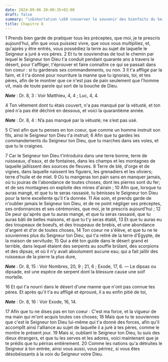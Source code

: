 ```yaml
---
date: 2024-09-06 20:00:35+02:00
draft: false
summary: "\nExhortation \xE0 conserver le souvenir des bienfaits du Seigneur.\n"
title: Chapitre 8
---
```





1 Prends bien garde de pratiquer tous les préceptes, que moi, je te prescris aujourd'hui, afin que vous puissiez vivre, que vous vous multipliiez, et, qu'après y être entrés, vous possédiez la terre au sujet de laquelle le Seigneur a juré à vos pères. 2 Et tu te souviendras de tout le chemin par lequel le Seigneur ton Dieu t'a conduit pendant quarante ans à travers le désert, pour t'affliger, t'éprouver et faire connaître ce qui se passait dans ton coeur : si tu garderais ses commandements, ou non. 3 Il t'a affligé par la faim, et il t'a donné pour nourriture la manne que tu ignorais, toi, et tes pères, afin de te montrer que ce n'est pas de pain seulement que l'homme vit, mais de toute parole qui sort de la bouche de Dieu.

***Note*** :  Dr. 8, 3 : Voir Matthieu, 4, 4 ; Luc, 4, 4.

4 Ton vêtement dont tu étais couvert, n'a pas manqué par la vétusté, et ton pied n'a pas été déchiré en dessous, et voici la quarantième année.

***Note*** :  Dr. 8, 4 : N’a pas manqué par la vétusté; ne s’est pas usé.

5 C'est afin que tu penses en ton coeur, que comme un homme instruit son fils, ainsi le Seigneur ton Dieu t'a instruit; 6 Afin que tu gardes les commandements du Seigneur ton Dieu, que tu marches dans ses voies, et que tu le craignes.


7 Car le Seigneur ton Dieu t'introduira dans une terre bonne, terre de ruisseaux, d'eaux, et de fontaines, dans les champs et les montagnes de laquelle jaillissent des sources de fleuves. 8 Terre de blé, d'orge et de vignes, dans laquelle naissent les figuiers, les grenadiers et les oliviers; terre d'huile et de miel. 9 Où tu mangeras ton pain sans en manquer jamais, où tu jouiras de l'abondance de toutes choses, dont les pierres sont du fer; et de ses montagnes on exploite des mines d'airain ; 10 Afin que, lorsque tu auras mangé, et que tu te seras rassasié, tu bénisses le Seigneur ton Dieu pour la terre excellente qu'il t'a donnée. 11 Aie soin, et prends garde de n'oublier jamais le Seigneur ton Dieu, et de ne point négliger ses préceptes, ses ordonnances et ses cérémonies, que moi, je te prescris aujourd'hui ; 12 De peur qu'après que tu auras mangé, et que tu seras rassasié, que tu auras bâti de belles maisons, et que tu t'y seras établi, 13 Et que tu auras eu des troupeaux de boeufs, et des troupeaux de brebis,
et une abondance d'argent et d'or de toutes choses, 14 Ton coeur ne s'élève, et que tu ne te souviennes plus du Seigneur ton Dieu, qui t'a retiré de la terre d'Egypte, de la maison de servitude; 15 Qui a été ton guide dans le désert grand et terrible, dans lequel étaient des serpents au souffle brûlant, des scorpions et des dipsas, et où il n'y avait absolument aucune eau; qui a fait jaillir des ruisseaux de la pierre la plus dure,

***Note*** :  Dr. 8, 15 : Voir Nombres, 20, 9 ; 21, 6 ; Exode, 17, 6. ― Le dipsas ou dipsade, est une espèce de serpent dont la blessure cause une soif mortelle.

16 Et qui t'a nourri dans le désert d'une manne que n'ont pas connue tes pères. Et après qu'il t'a eu affligé et éprouvé, il a eu enfin pitié de toi,

***Note*** :  Dr. 8, 16 : Voir Exode, 16, 14.

17 Afin que tu ne dises pas en ton coeur : C'est ma force, et la vigueur de ma main qui m'ont acquis toutes ces choses; 18 Mais que tu te souviennes que c'est le Seigneur ton Dieu lui-même qui t'a donné des forces, afin qu'il accomplît ainsi l'alliance au sujet de laquelle il a juré à tes pères, comme le montre le présent jour. 19 Mais si, oubliant le Seigneur ton Dieu, tu suis des dieux étrangers, et que tu les serves et les adores, voici maintenant que je te prédis que tu périras entièrement. 20 Comme les nations qu'a détruites le Seigneur à ton entrée, ainsi vous aussi, vous périrez, si vous êtes désobéissants à la voix du Seigneur votre Dieu.

